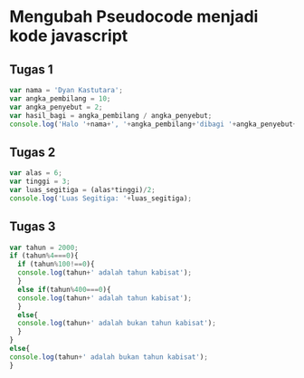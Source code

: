 # Mengubah Pseudocode menjadi kode javascript

## Tugas 1
```javascript
var nama = 'Dyan Kastutara';
var angka_pembilang = 10;
var angka_penyebut = 2;
var hasil_bagi = angka_pembilang / angka_penyebut;
console.log('Halo '+nama+', '+angka_pembilang+'dibagi '+angka_penyebut+'adalah sama dengan '+hasil_bagi);
```

## Tugas 2
```Javascript
var alas = 6;
var tinggi = 3;
var luas_segitiga = (alas*tinggi)/2;
console.log('Luas Segitiga: '+luas_segitiga);
```
## Tugas 3
```Javascript
var tahun = 2000;
if (tahun%4===0){
  if (tahun%100!==0){
  console.log(tahun+' adalah tahun kabisat');
  }
  else if(tahun%400===0){
  console.log(tahun+' adalah tahun kabisat');
  }
  else{
  console.log(tahun+' adalah bukan tahun kabisat');
  }
}
else{
console.log(tahun+' adalah bukan tahun kabisat');
}
```